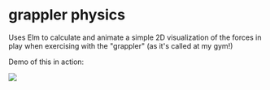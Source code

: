 # grappler physics

Uses Elm to calculate and animate a simple 2D visualization of the forces in play when exercising with the "grappler" (as it's called at my gym!)

Demo of this in action:

<img src="/grappler4.gif"/>

